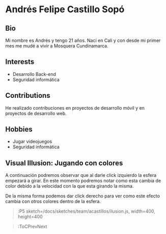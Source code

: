 # Andrés Felipe Castillo Sopó

## Bio

Mi nombre es Andrés y tengo 21 años. Nací en Cali y con desde mi primer mes me mudé a vivir a Mosquera Cundinamarca.

## Interests

- Desarrollo Back-end
- Seguridad informática

## Contributions

He realizado contribuciones en proyectos de desarrollo móvil y en proyectos de desarrollo web.

## Hobbies

- Jugar videojuegos
- Seguridad informática

## Visual Illusion: Jugando con colores

A continuación podremos observar que al darle click izquierdo la esfera empezará a girar. En este momento podremos notar como esta cambia de color debido a la velocidad con la que esta girando la misma.

De la misma forma podemos dar click derecho para ver como este efecto cambia con otros colores dentro de la esfera.

> :P5 sketch=/docs/sketches/team/acastillos/ilusion.js, width=400, height=400

> :ToCPrevNext